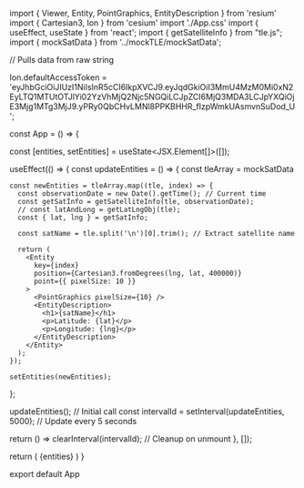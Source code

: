 import { Viewer, Entity, PointGraphics, EntityDescription } from 'resium'
import { Cartesian3, Ion } from 'cesium'
import './App.css'
import { useEffect, useState } from 'react';
import { getSatelliteInfo } from "tle.js";
import { mockSatData } from '../mockTLE/mockSatData';

// Pulls data from raw string

Ion.defaultAccessToken = 'eyJhbGciOiJIUzI1NiIsInR5cCI6IkpXVCJ9.eyJqdGkiOiI3MmU4MzM0Mi0xN2EyLTQ1MTUtOTJlYi02YzVhMjQ2Njc5NGQiLCJpZCI6MjQ3MDA3LCJpYXQiOjE3Mjg1MTg3MjJ9.yPRy0QbCHvLMNl8PPKBHHR_fIzpWmkUAsmvnSuDod_U';

const App = () => {
  
  const [entities, setEntities] = useState<JSX.Element[]>([]);

  useEffect(() => {
    const updateEntities = () => {
    const tleArray = mockSatData

    const newEntities = tleArray.map((tle, index) => {
      const observationDate = new Date().getTime(); // Current time
      const getSatInfo = getSatelliteInfo(tle, observationDate);
      // const latAndLong = getLatLngObj(tle);
      const { lat, lng } = getSatInfo;

      const satName = tle.split('\n')[0].trim(); // Extract satellite name

      return (
        <Entity
          key={index}
          position={Cartesian3.fromDegrees(lng, lat, 400000)}
          point={{ pixelSize: 10 }}
        >
          <PointGraphics pixelSize={10} />
          <EntityDescription>
            <h1>{satName}</h1>
            <p>Latitude: {lat}</p>
            <p>Longitude: {lng}</p>
          </EntityDescription>
        </Entity>
      );
    });

    setEntities(newEntities);
  };

  updateEntities(); // Initial call
  const intervalId = setInterval(updateEntities, 5000); // Update every 5 seconds

  return () => clearInterval(intervalId); // Cleanup on unmount
}, []);
 
  return (
    <Viewer animation={false} timeline={false} full>
      {entities}
    </Viewer>
  )
}

export default App
